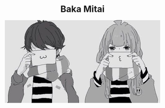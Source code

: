 <h1 align="center">Baka Mitai</h1>
<p align="center">
  <img src="https://github.com/DarkGuy10/darkguy10.github.io/blob/master/Assets/Images/Cover.jpg?raw=true" alt="Baka Mitai"/>
</p>
